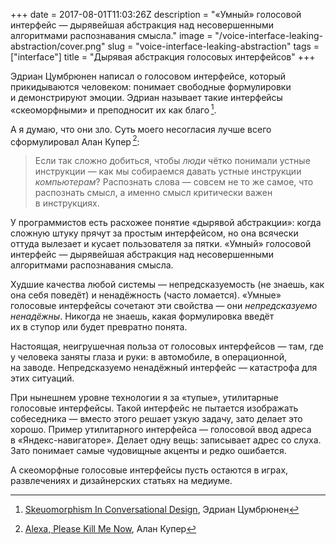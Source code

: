 +++
date = 2017-08-01T11:03:26Z
description = "«Умный» голосовой интерфейс — дырявейшая абстракция над несовершенными алгоритмами распознавания смысла."
image = "/voice-interface-leaking-abstraction/cover.png"
slug = "voice-interface-leaking-abstraction"
tags = ["interface"]
title = "Дырявая абстракция голосовых интерфейсов"
+++

Эдриан Цумбрюнен написал о голосовом интерфейсе, который прикидываются человеком: понимает свободные формулировки и демонстрируют эмоции. Эдриан называет такие интерфейсы «скеоморфными» и преподносит их как благо&thinsp;[^1].

А я думаю, что они зло. Суть моего несогласия лучше всего сформулировал Алан Купер&thinsp;[^2]:

> Если так сложно добиться, чтобы *люди* чётко понимали устные инструкции — как мы собираемся давать устные инструкции *компьютерам*? Распознать слова — совсем не то же самое, что распознать смысл, а именно смысл критически важен в инструкциях.

У программистов есть расхожее понятие «дырявой абстракции»: когда сложную штуку прячут за простым интерфейсом, но она всячески оттуда вылезает и кусает пользователя за пятки. «Умный» голосовой интерфейс — дырявейшая абстракция над несовершенными алгоритмами распознавания смысла.

Худшие качества любой системы — непредсказуемость (не знаешь, как она себя поведёт) и ненадёжность (часто ломается). «Умные» голосовые интерфейсы сочетают эти свойства — они *непредсказуемо ненадёжны*. Никогда не знаешь, какая формулировка введёт их в ступор или будет превратно понята.

Настоящая, неигрушечная польза от голосовых интерфейсов — там, где у человека заняты глаза и руки: в автомобиле, в операционной, на заводе. Непредсказуемо ненадёжный интерфейс — катастрофа для этих ситуаций.

При нынешнем уровне технологии я за «тупые», утилитарные голосовые интерфейсы. Такой интерфейс не пытается изображать собеседника — вместо этого решает узкую задачу, зато делает это хорошо. Пример утилитарного интерфейса — голосовой ввод адреса в «Яндекс-навигаторе». Делает одну вещь: записывает адрес со слуха. Зато понимает самые чудовищные акценты и редко ошибается.

А скеоморфные голосовые интерфейсы пусть остаются в играх, развлечениях и дизайнерских статьях на медиуме.

[^1]: [Skeuomorphism In Conversational Design](https://uxdesign.cc/skeuomorphism-in-conversational-design-6ff9aea98829), Эдриан Цумбрюнен
[^2]: [Alexa, Please Kill Me Now](https://medium.com/@MrAlanCooper/alexa-please-kill-me-now-eb693ce73258), Алан Купер

